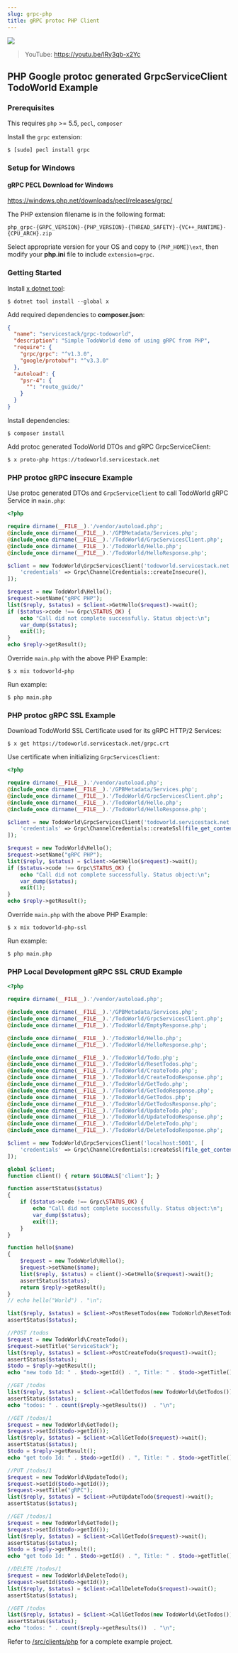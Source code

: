 ```yaml
---
slug: grpc-php
title: gRPC protoc PHP Client
---
```


[![](https://raw.githubusercontent.com/ServiceStack/docs/master/docs/images/grpc/php.png)](https://youtu.be/lRy3qb-x2Yc)

> YouTube: https://youtu.be/lRy3qb-x2Yc

## PHP Google protoc generated GrpcServiceClient TodoWorld Example

### Prerequisites

This requires `php` >= 5.5, `pecl`, `composer`

Install the `grpc` extension:

    $ [sudo] pecl install grpc
   
### Setup for Windows

#### gRPC PECL Download for Windows

https://windows.php.net/downloads/pecl/releases/grpc/

The PHP extension filename is in the following format:

    php_grpc-{GRPC_VERSION}-{PHP_VERSION}-{THREAD_SAFETY}-{VC++_RUNTIME}-{CPU_ARCH}.zip

Select appropriate version for your OS and copy to `{PHP_HOME}\ext`, then modify your **php.ini** file to include `extension=grpc`.

### Getting Started

Install [x dotnet tool](https://docs.servicestack.net/dotnet-tool):
    
    $ dotnet tool install --global x 

Add required dependencies to **composer.json**:

```json
{
  "name": "servicestack/grpc-todoworld",
  "description": "Simple TodoWorld demo of using gRPC from PHP",
  "require": {
    "grpc/grpc": "^v1.3.0",
    "google/protobuf": "^v3.3.0"
  },
  "autoload": {
    "psr-4": {
      "": "route_guide/"
    }
  }
}
```

Install dependencies:

    $ composer install
    
Add protoc generated TodoWorld DTOs and gRPC GrpcServiceClient:

    $ x proto-php https://todoworld.servicestack.net

### PHP protoc gRPC insecure Example

Use protoc generated DTOs and `GrpcServiceClient` to call TodoWorld gRPC Service in `main.php`:

```php
<?php

require dirname(__FILE__).'/vendor/autoload.php';
@include_once dirname(__FILE__).'/GPBMetadata/Services.php';
@include_once dirname(__FILE__).'/TodoWorld/GrpcServicesClient.php';
@include_once dirname(__FILE__).'/TodoWorld/Hello.php';
@include_once dirname(__FILE__).'/TodoWorld/HelloResponse.php';

$client = new TodoWorld\GrpcServicesClient('todoworld.servicestack.net:5054', [
    'credentials' => Grpc\ChannelCredentials::createInsecure(),
]);

$request = new TodoWorld\Hello();
$request->setName("gRPC PHP");
list($reply, $status) = $client->GetHello($request)->wait();
if ($status->code !== Grpc\STATUS_OK) {
    echo "Call did not complete successfully. Status object:\n";
    var_dump($status);
    exit(1);
}
echo $reply->getResult();
```

Override `main.php` with the above PHP Example: 

    $ x mix todoworld-php

Run example:

    $ php main.php

### PHP protoc gRPC SSL Example

Download TodoWorld SSL Certificate used for its gRPC HTTP/2 Services:

    $ x get https://todoworld.servicestack.net/grpc.crt 

Use certificate when initializing `GrpcServicesClient`:

```php
<?php

require dirname(__FILE__).'/vendor/autoload.php';
@include_once dirname(__FILE__).'/GPBMetadata/Services.php';
@include_once dirname(__FILE__).'/TodoWorld/GrpcServicesClient.php';
@include_once dirname(__FILE__).'/TodoWorld/Hello.php';
@include_once dirname(__FILE__).'/TodoWorld/HelloResponse.php';

$client = new TodoWorld\GrpcServicesClient('todoworld.servicestack.net:50051', [
    'credentials' => Grpc\ChannelCredentials::createSsl(file_get_contents('grpc.crt')),
]);

$request = new TodoWorld\Hello();
$request->setName("gRPC PHP");
list($reply, $status) = $client->GetHello($request)->wait();
if ($status->code !== Grpc\STATUS_OK) {
    echo "Call did not complete successfully. Status object:\n";
    var_dump($status);
    exit(1);
}
echo $reply->getResult();
```

Override `main.php` with the above PHP Example: 

    $ x mix todoworld-php-ssl

Run example:

    $ php main.php

### PHP Local Development gRPC SSL CRUD Example

```php
<?php

require dirname(__FILE__).'/vendor/autoload.php';

@include_once dirname(__FILE__).'/GPBMetadata/Services.php';
@include_once dirname(__FILE__).'/TodoWorld/GrpcServicesClient.php';
@include_once dirname(__FILE__).'/TodoWorld/EmptyResponse.php';

@include_once dirname(__FILE__).'/TodoWorld/Hello.php';
@include_once dirname(__FILE__).'/TodoWorld/HelloResponse.php';

@include_once dirname(__FILE__).'/TodoWorld/Todo.php';
@include_once dirname(__FILE__).'/TodoWorld/ResetTodos.php';
@include_once dirname(__FILE__).'/TodoWorld/CreateTodo.php';
@include_once dirname(__FILE__).'/TodoWorld/CreateTodoResponse.php';
@include_once dirname(__FILE__).'/TodoWorld/GetTodo.php';
@include_once dirname(__FILE__).'/TodoWorld/GetTodoResponse.php';
@include_once dirname(__FILE__).'/TodoWorld/GetTodos.php';
@include_once dirname(__FILE__).'/TodoWorld/GetTodosResponse.php';
@include_once dirname(__FILE__).'/TodoWorld/UpdateTodo.php';
@include_once dirname(__FILE__).'/TodoWorld/UpdateTodoResponse.php';
@include_once dirname(__FILE__).'/TodoWorld/DeleteTodo.php';
@include_once dirname(__FILE__).'/TodoWorld/DeleteTodoResponse.php';

$client = new TodoWorld\GrpcServicesClient('localhost:5001', [
    'credentials' => Grpc\ChannelCredentials::createSsl(file_get_contents(dirname(__FILE__).'dev.crt')),
]);

global $client;
function client() { return $GLOBALS['client']; }

function assertStatus($status)
{
    if ($status->code !== Grpc\STATUS_OK) {
        echo "Call did not complete successfully. Status object:\n";
        var_dump($status);
        exit(1);
    }
}

function hello($name) 
{
    $request = new TodoWorld\Hello();
    $request->setName($name);
    list($reply, $status) = client()->GetHello($request)->wait();
    assertStatus($status);
    return $reply->getResult();
}
// echo hello("World") . "\n";

list($reply, $status) = $client->PostResetTodos(new TodoWorld\ResetTodos())->wait();
assertStatus($status);

//POST /todos
$request = new TodoWorld\CreateTodo();
$request->setTitle("ServiceStack");
list($reply, $status) = $client->PostCreateTodo($request)->wait();
assertStatus($status);
$todo = $reply->getResult();
echo "new todo Id: " . $todo->getId() . ", Title: " . $todo->getTitle() . "\n";

//GET /todos
list($reply, $status) = $client->CallGetTodos(new TodoWorld\GetTodos())->wait();
assertStatus($status);
echo "todos: " . count($reply->getResults())  . "\n";

//GET /todos/1
$request = new TodoWorld\GetTodo();
$request->setId($todo->getId());
list($reply, $status) = $client->CallGetTodo($request)->wait();
assertStatus($status);
$todo = $reply->getResult();
echo "get todo Id: " . $todo->getId() . ", Title: " . $todo->getTitle() . "\n";

//PUT /todos/1
$request = new TodoWorld\UpdateTodo();
$request->setId($todo->getId());
$request->setTitle("gRPC");
list($reply, $status) = $client->PutUpdateTodo($request)->wait();
assertStatus($status);

//GET /todos/1
$request = new TodoWorld\GetTodo();
$request->setId($todo->getId());
list($reply, $status) = $client->CallGetTodo($request)->wait();
assertStatus($status);
$todo = $reply->getResult();
echo "get todo Id: " . $todo->getId() . ", Title: " . $todo->getTitle() . "\n";

//DELETE /todos/1
$request = new TodoWorld\DeleteTodo();
$request->setId($todo->getId());
list($reply, $status) = $client->CallDeleteTodo($request)->wait();
assertStatus($status);

//GET /todos
list($reply, $status) = $client->CallGetTodos(new TodoWorld\GetTodos())->wait();
assertStatus($status);
echo "todos: " . count($reply->getResults())  . "\n";
```

Refer to [/src/clients/php](https://github.com/NetCoreApps/todo-world/tree/master/src/clients/php)
for a complete example project.
